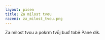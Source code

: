 ```yaml
---
layout: pisen
title: Za milost tvou
razeni: za_milost_tvou.png
---
```


Za milost tvou a pokrm tvůj buď tobě Pane dík.
